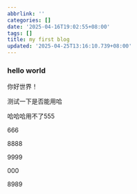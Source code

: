 ```yaml
---
abbrlink: ''
categories: []
date: '2025-04-16T19:02:55+08:00'
tags: []
title: my first blog
updated: '2025-04-25T13:16:10.739+08:00'
---
```

### hello world

你好世界！

测试一下是否能用哈

哈哈哈用不了555

666

8888

9999

000

8989
